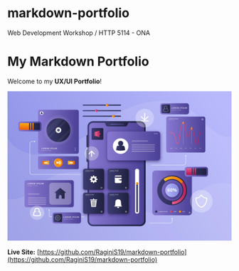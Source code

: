 # markdown-portfolio
Web Development Workshop / HTTP 5114 - ONA

# My Markdown Portfolio  

Welcome to my **UX/UI Portfolio**!  

![Portfolio Preview](Images/Image.jpg)  

 **Live Site:** [https://github.com/RaginiS19/markdown-portfolio](https://github.com/RaginiS19/markdown-portfolio)  
